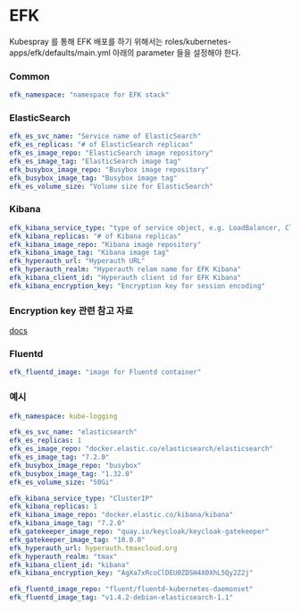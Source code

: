 # EFK

Kubespray 를 통해 EFK 배포를 하기 위해서는 roles/kubernetes-apps/efk/defaults/main.yml 아래의 parameter 들을 설정해야 한다.

### Common
```yml
efk_namespace: "namespace for EFK stack"
```

### ElasticSearch
```yml
efk_es_svc_name: "Service name of ElasticSearch"
efk_es_replicas: "# of ElasticSearch replicas"
efk_es_image_repo: "ElasticSearch image repository"
efk_es_image_tag: "ElasticSearch image tag"
efk_busybox_image_repo: "Busybox image repository"
efk_busybox_image_tag: "Busybox image tag"
efk_es_volume_size: "Volume size for ElasticSearch"
```

### Kibana
```yml
efk_kibana_service_type: "type of service object, e.g. LoadBalancer, CluterIP, NodePort"
efk_kibana_replicas: "# of Kibana replicas"
efk_kibana_image_repo: "Kibana image repository"
efk_kibana_image_tag: "Kibana image tag"
efk_hyperauth_url: "Hyperauth URL"
efk_hyperauth_realm: "Hyperauth relam name for EFK Kibana"
efk_kibana_client_id: "Hyperauth client id for EFK Kibana"
efk_kibana_encryption_key: "Encryption key for session encoding"
```

### Encryption key 관련 참고 자료
[docs](https://gogatekeeper.github.io/configuration/#encryption-key)

### Fluentd
```yml
efk_fluentd_image: "image for Fluentd container"
```

### 예시

```yml
efk_namespace: kube-logging

efk_es_svc_name: "elasticsearch"
efk_es_replicas: 1
efk_es_image_repo: "docker.elastic.co/elasticsearch/elasticsearch"
efk_es_image_tag: "7.2.0"
efk_busybox_image_repo: "busybox"
efk_busybox_image_tag: "1.32.0"
efk_es_volume_size: "50Gi"

efk_kibana_service_type: "ClusterIP"
efk_kibana_replicas: 1
efk_kibana_image_repo: "docker.elastic.co/kibana/kibana"
efk_kibana_image_tag: "7.2.0"
efk_gatekeeper_image_repo: "quay.io/keycloak/keycloak-gatekeeper"
efk_gatekeeper_image_tag: "10.0.0"
efk_hyperauth_url: hyperauth.tmaxcloud.org
efk_hyperauth_realm: "tmax"
efk_kibana_client_id: "kibana"
efk_kibana_encryption_key: "AgXa7xRcoClDEU0ZDSH4X0XhL5Qy2Z2j"

efk_fluentd_image_repo: "fluent/fluentd-kubernetes-daemonset"
efk_fluentd_image_tag: "v1.4.2-debian-elasticsearch-1.1"
```